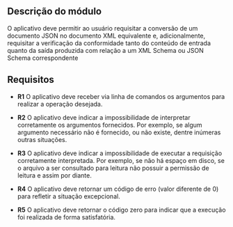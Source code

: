 ## Descrição do módulo
O aplicativo deve permitir ao usuário requisitar a conversão de um documento
JSON no documento XML equivalente e, adicionalmente, requisitar a verificação
da conformidade tanto do conteúdo de entrada quanto da saída produzida com
relação a um XML Schema ou JSON Schema correspondente

## Requisitos

- **R1** O aplicativo deve receber via linha de comandos os argumentos para
realizar a operação desejada.

- **R2** O aplicativo deve indicar a impossibilidade de interpretar corretamente
os argumentos fornecidos. Por exemplo, se algum argumento necessário não
é fornecido, ou não existe, dentre inúmeras outras situações.

- **R3** O aplicativo deve indicar a impossibilidade de executar a requisição
corretamente interpretada. Por exemplo, se não há espaço em disco, se o
arquivo a ser consultado para leitura não possuir a permissão de leitura e
assim por diante.

- **R4** O aplicativo deve retornar um código de erro (valor diferente de 0) para
refletir a situação excepcional.

- **R5** O aplicativo deve retornar o código zero para indicar que a execução foi
realizada de forma satisfatória. 